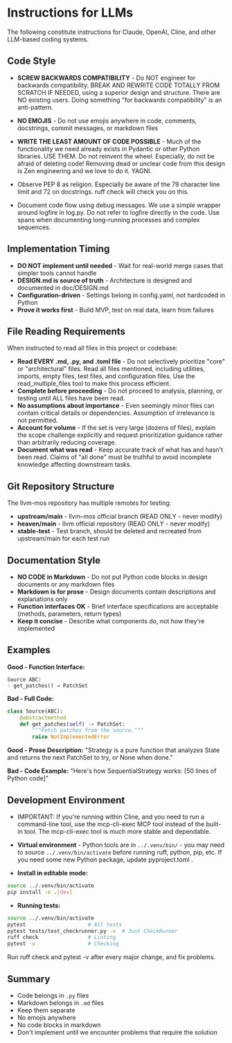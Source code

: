 # Instructions for LLMs

The following constitute instructions for Claude, OpenAI, Cline, and other LLM-based coding systems.

## Code Style

- **SCREW BACKWARDS COMPATIBILITY** - Do NOT engineer for backwards compatibility.  BREAK AND REWRITE CODE TOTALLY FROM SCRATCH IF NEEDED, using a superior design and structure.  There are NO existing users.  Doing something "for backwards compatibility" is an anti-pattern.

- **NO EMOJIS** - Do not use emojis anywhere in code, comments, docstrings, commit messages, or markdown files

- **WRITE THE LEAST AMOUNT OF CODE POSSIBLE** - Much of the functionality we need already exists in Pydantic or other Python libraries. USE THEM. Do not reinvent the wheel. Especially, do not be afraid of deleting code! Removing dead or unclear code from this design is Zen engineering and we love to do it. YAGNI.

- Observe PEP 8 as religion. Especially be aware of the 79 character line limit and 72 on docstrings. ruff check will check you on this.

- Document code flow using debug messages.  We use a simple wrapper around logfire in log.py. Do not refer to logfire directly in the code. Use spans when documenting long-running processes and complex sequences.

## Implementation Timing

- **DO NOT implement until needed** - Wait for real-world merge cases that simpler tools cannot handle
- **DESIGN.md is source of truth** - Architecture is designed and documented in doc/DESIGN.md
- **Configuration-driven** - Settings belong in config.yaml, not hardcoded in Python
- **Prove it works first** - Build MVP, test on real data, learn from failures

## File Reading Requirements

When instructed to read all files in this project or codebase:

- **Read EVERY .md, .py, and .toml file** - Do not selectively prioritize "core" or "architectural" files. Read all files mentioned, including utilities, imports, empty files, test files, and configuration files.  Use the read_multiple_files tool to make this process efficient.
- **Complete before proceeding** - Do not proceed to analysis, planning, or testing until ALL files have been read.
- **No assumptions about importance** - Even seemingly minor files can contain critical details or dependencies. Assumption of irrelevance is not permitted.
- **Account for volume** - If the set is very large (dozens of files), explain the scope challenge explicitly and request prioritization guidance rather than arbitrarily reducing coverage.
- **Document what was read** - Keep accurate track of what has and hasn't been read. Claims of "all done" must be truthful to avoid incomplete knowledge affecting downstream tasks.

## Git Repository Structure

The llvm-mos repository has multiple remotes for testing:

- **upstream/main** - llvm-mos official branch (READ ONLY - never modify)
- **heaven/main** - llvm official repository (READ ONLY - never modify)
- **stable-test** - Test branch, should be deleted and recreated from upstream/main for each test run

## Documentation Style

- **NO CODE in Markdown** - Do not put Python code blocks in design documents or any markdown files
- **Markdown is for prose** - Design documents contain descriptions and explanations only
- **Function interfaces OK** - Brief interface specifications are acceptable (methods, parameters, return types)
- **Keep it concise** - Describe what components do, not how they're implemented

## Examples

**Good - Function Interface:**
```
Source ABC:
- get_patches() → PatchSet
```

**Bad - Full Code:**
```python
class Source(ABC):
    @abstractmethod
    def get_patches(self) -> PatchSet:
        """Fetch patches from the source."""
        raise NotImplementedError
```

**Good - Prose Description:**
"Strategy is a pure function that analyzes State and returns the next PatchSet to try, or None when done."

**Bad - Code Example:**
"Here's how SequentialStrategy works: [50 lines of Python code]"

## Development Environment

- IMPORTANT: If you're running within Cline, and you need to run a command-line tool, use the mcp-cli-exec MCP tool instead of the built-in tool.  The mcp-cli-exec tool is much more stable and dependable.

- **Virtual environment** - Python tools are in `../.venv/bin/` - you may need to source `../.venv/bin/activate` before running ruff, python, pip, etc. If you need some new Python package, update pyproject.toml .

- **Install in editable mode:**

```bash
source ../.venv/bin/activate
pip install -e .[dev]
```

- **Running tests:**

```bash
source ../.venv/bin/activate
pytest                    # All tests
pytest tests/test_checkrunner.py -v  # Just CheckRunner
ruff check                # Linting
pytest -v                 # Checking
```

Run ruff check and pytest -v after every major change, and fix problems.

## Summary

- Code belongs in `.py` files
- Markdown belongs in `.md` files
- Keep them separate
- No emojis anywhere
- No code blocks in markdown
- Don't implement until we encounter problems that require the solution
